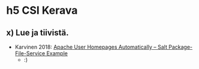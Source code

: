 # h5 CSI Kerava
## x) Lue ja tiivistä.
- Karvinen 2018: [Apache User Homepages Automatically – Salt Package-File-Service Example](https://terokarvinen.com/2018/04/03/apache-user-homepages-automatically-salt-package-file-service-example/)
  - :)
